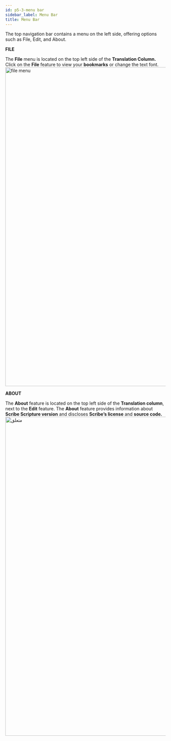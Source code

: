 ```yaml
---
id: p5-3-menu bar
sidebar_label: Menu Bar
title: Menu Bar
---
```


The top navigation bar contains a menu on the left side, offering options such as File, Edit, and About.

**FILE**

The **File** menu is located on the top left side of the **Translation Column.** Click on the **File** feature to view your **bookmarks** or change the text font.
<img src="/AutographaV2-1-0/filemenu.png"  width="1000px" alt="file menu" />


<!-- **EDIT** 

The **Edit** feature is located on the top left side of the **Translation column,** next to the **File** feature.
At the moment, **Scribe** only supports “S” editing or “Section Headings.”
- Click on the letter “S” on the screen to add a section heading.Show an example image that highlights the section heading

<img src="/assets/edit.png"  width="1000px" alt="notification" /> -->



**ABOUT**

The **About** feature is located on the top left side of the **Translation column**, next to the **Edit** feature. The **About** feature provides information about **Scribe Scripture version** and discloses **Scribe’s license** and **source code.** <img src="/AutographaV2-1-0/about.png"  width="1000px" alt="متعلق" />